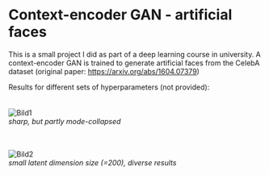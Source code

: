 # Context-encoder GAN - artificial faces
This is a small project I did as part of a deep learning course in university. A context-encoder GAN is trained to generate artificial faces from the CelebA dataset (original paper: https://arxiv.org/abs/1604.07379)

Results for different sets of hyperparameters (not provided):\
\
\
![Bild1](https://user-images.githubusercontent.com/56935898/162709704-972ec957-4dde-4d1c-8cc9-1824d535ba3f.png)\
*sharp, but partly mode-collapsed*

\
\
![Bild2](https://user-images.githubusercontent.com/56935898/162710000-cacfcd9a-5109-4d0e-88f1-2ef5083f9f8c.png)\
*small latent dimension size (=200), diverse results*
